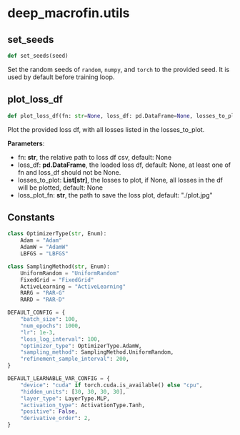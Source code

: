 # deep_macrofin.utils

## set_seeds
```py
def set_seeds(seed)
```

Set the random seeds of `random`, `numpy`, and `torch` to the provided seed. It is used by default before training loop.

## plot_loss_df
```py
def plot_loss_df(fn: str=None, loss_df: pd.DataFrame=None, losses_to_plot: list=None, loss_plot_fn: str= "./plot.jpg")
```

Plot the provided loss df, with all losses listed in the losses_to_plot.

**Parameters**:

- fn: **str**, the relative path to loss df csv, default: None
- loss_df: **pd.DataFrame**, the loaded loss df, default: None, at least one of fn and loss_df should not be None.
- losses_to_plot: **List[str]**, the losses to plot, if None, all losses in the df will be plotted, default: None
- loss_plot_fn: **str**, the path to save the loss plot, default: "./plot.jpg"

## Constants

```py
class OptimizerType(str, Enum):
    Adam = "Adam"
    AdamW = "AdamW"
    LBFGS = "LBFGS"

class SamplingMethod(str, Enum):
    UniformRandom = "UniformRandom"
    FixedGrid = "FixedGrid"
    ActiveLearning = "ActiveLearning"
    RARG = "RAR-G"
    RARD = "RAR-D"

DEFAULT_CONFIG = {
    "batch_size": 100,
    "num_epochs": 1000,
    "lr": 1e-3,
    "loss_log_interval": 100,
    "optimizer_type": OptimizerType.AdamW,
    "sampling_method": SamplingMethod.UniformRandom,
    "refinement_sample_interval": 200,
}

DEFAULT_LEARNABLE_VAR_CONFIG = {
    "device": "cuda" if torch.cuda.is_available() else "cpu",
    "hidden_units": [30, 30, 30, 30],
    "layer_type": LayerType.MLP,
    "activation_type": ActivationType.Tanh,
    "positive": False,
    "derivative_order": 2,
}
```